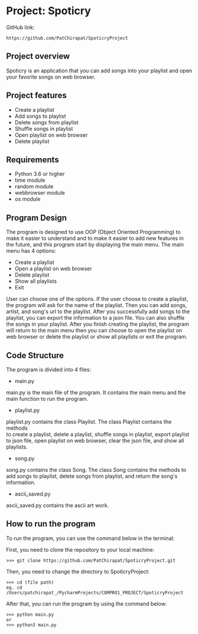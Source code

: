 # Project: Spoticry

GitHub link:

```
https://github.com/PatChirapat/SpoticryProject
```


## Project overview
Spoticry is an application that you can add songs into your playlist and open your 
favorite songs on web browser.


## Project features
- Create a playlist
- Add songs to playlist
- Delete songs from playlist
- Shuffle songs in playlist
- Open playlist on web browser
- Delete playlist


## Requirements
- Python 3.6 or higher
- time module
- random module
- webbrowser module
- os module


## Program Design
The program is designed to use OOP (Object Oriented Programming) to make it easier 
to understand and to make it easier to add new features in the future, and this program 
start by displaying the main menu. The main menu has 4 options:

- Create a playlist
- Open a playlist on web browser
- Delete playlist
- Show all playlists
- Exit

User can choose one of the options. If the user choose to create a playlist, 
the program will ask for the name of the playlist. Then you can add songs, artist, 
and song's url to the playlist. After you successfully add songs to the playlist,
you can export the information to a json file. You can also shuffle the songs in
your playlist. After you finish creating the playlist, the program will return 
to the main menu then you can choose to open the playlist on web browser or delete 
the playlist or show all playlists or exit the program.


## Code Structure
The program is divided into 4 files:

- main.py

main.py is the main file of the program. It contains the main menu and the main
function to run the program.

- playlist.py

playlist.py contains the class Playlist. The class Playlist contains the methods    
to create a playlist, delete a playlist, shuffle songs in playlist, export playlist
to json file, open playlist on web browser, clear the json file, and show all
playlists.

- song.py

song.py contains the class Song. The class Song contains the methods to add songs
to playlist, delete songs from playlist, and return the song's information.

- ascii_saved.py

ascii_saved.py contains the ascii art work.


## How to run the program
To run the program, you can use the command below in the terminal:


First, you need to clone the repository to your local machine:

```
>>> git clone https://github.com/PatChirapat/SpoticryProject.git
```

Then, you need to change the directory to SpoticryProject:

```
>>> cd (file path)
eg. cd /Users/patchirapat_/PycharmProjects/COMPRO1_PROJECT/SpoticryProject
```

After that, you can run the program by using the command below:

```
>>> python main.py 
or 
>>> python3 main.py
```
